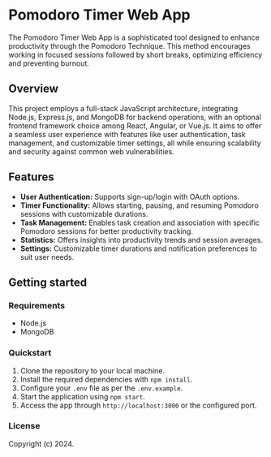 # Pomodoro Timer Web App

The Pomodoro Timer Web App is a sophisticated tool designed to enhance productivity through the Pomodoro Technique. This method encourages working in focused sessions followed by short breaks, optimizing efficiency and preventing burnout.

## Overview

This project employs a full-stack JavaScript architecture, integrating Node.js, Express.js, and MongoDB for backend operations, with an optional frontend framework choice among React, Angular, or Vue.js. It aims to offer a seamless user experience with features like user authentication, task management, and customizable timer settings, all while ensuring scalability and security against common web vulnerabilities.

## Features

- **User Authentication:** Supports sign-up/login with OAuth options.
- **Timer Functionality:** Allows starting, pausing, and resuming Pomodoro sessions with customizable durations.
- **Task Management:** Enables task creation and association with specific Pomodoro sessions for better productivity tracking.
- **Statistics:** Offers insights into productivity trends and session averages.
- **Settings:** Customizable timer durations and notification preferences to suit user needs.

## Getting started

### Requirements

- Node.js
- MongoDB

### Quickstart

1. Clone the repository to your local machine.
2. Install the required dependencies with `npm install`.
3. Configure your `.env` file as per the `.env.example`.
4. Start the application using `npm start`.
5. Access the app through `http://localhost:3000` or the configured port.

### License

Copyright (c) 2024.
